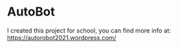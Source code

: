 # AutoBot

I created this project for school, you can find more info at: https://autorobot2021.wordpress.com/
